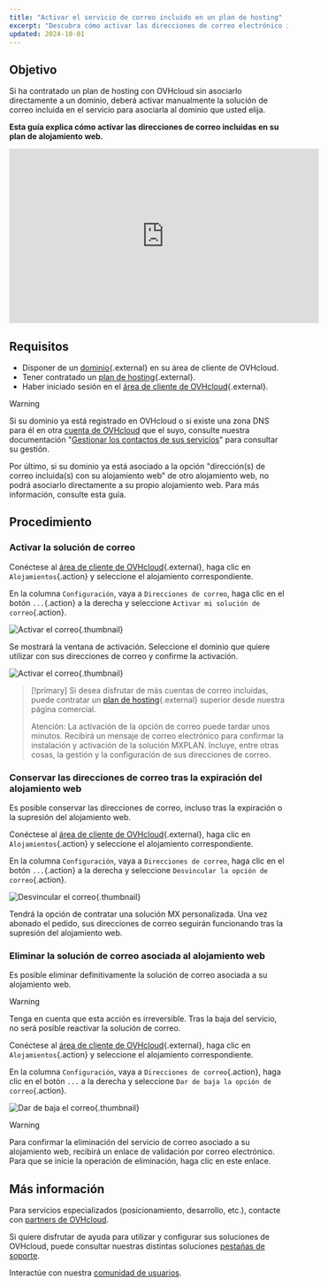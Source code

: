 ```yaml
---
title: "Activar el servicio de correo incluido en un plan de hosting"
excerpt: "Descubra cómo activar las direcciones de correo electrónico incluidas en un plan de alojamiento web"
updated: 2024-10-01
---
```


## Objetivo

Si ha contratado un plan de hosting con OVHcloud sin asociarlo directamente a un dominio, deberá activar manualmente la solución de correo incluida en el servicio para asociarla al dominio que usted elija.

**Esta guía explica cómo activar las direcciones de correo incluidas en su plan de alojamiento web.**

<iframe class="video" width="560" height="315" src="https://www.youtube-nocookie.com/embed/Rw3_KAF0Agc?si=phwVNNdXhRPuOPNA" title="YouTube video player" frameborder="0" allow="accelerometer; autoplay; clipboard-write; encrypted-media; gyroscope; picture-in-picture; web-share" referrerpolicy="strict-origin-when-cross-origin" allowfullscreen></iframe>

## Requisitos

- Disponer de un [dominio](/links/web/domains){.external} en su área de cliente de OVHcloud.
- Tener contratado un [plan de hosting](/links/web/hosting){.external}.
- Haber iniciado sesión en el [área de cliente de OVHcloud](/links/manager){.external}.

> [!warning]
>
> Si su dominio ya está registrado en OVHcloud o si existe una zona DNS para él en otra [cuenta de OVHcloud](/links/manager) que el suyo, consulte nuestra documentación "[Gestionar los contactos de sus servicios](/pages/account_and_service_management/account_information/managing_contacts)" para consultar su gestión.
>
> Por último, si su dominio ya está asociado a la opción "dirección(s) de correo incluida(s) con su alojamiento web" de otro alojamiento web, no podrá asociarlo directamente a su propio alojamiento web. Para más información, consulte esta guía.
>

## Procedimiento

### Activar la solución de correo

Conéctese al [área de cliente de OVHcloud](/links/manager){.external}, haga clic en `Alojamientos`{.action} y seleccione el alojamiento correspondiente.

En la columna `Configuración`, vaya a `Direcciones de correo`, haga clic en el botón `...`{.action} a la derecha y seleccione `Activar mi solución de correo`{.action}.

![Activar el correo](/pages/assets/screens/control_panel/product-selection/web-cloud/web-hosting/general-information/enable-email-included-webhosting.png){.thumbnail}

Se mostrará la ventana de activación. Seleccione el dominio que quiere utilizar con sus direcciones de correo y confirme la activación.

![Activar el correo](/pages/assets/screens/control_panel/product-selection/web-cloud/web-hosting/general-information/order-activate-email-included-webhosting-step-1.png){.thumbnail}

> [!primary]
> Si desea disfrutar de más cuentas de correo incluidas, puede contratar un [plan de hosting](/links/web/hosting){.external} superior desde nuestra página comercial.
>
> Atención: La activación de la opción de correo puede tardar unos minutos. Recibirá un mensaje de correo electrónico para confirmar la instalación y activación de la solución MXPLAN. Incluye, entre otras cosas, la gestión y la configuración de sus direcciones de correo.
>

### Conservar las direcciones de correo tras la expiración del alojamiento web

Es posible conservar las direcciones de correo, incluso tras la expiración o la supresión del alojamiento web.

Conéctese al [área de cliente de OVHcloud](/links/manager){.external}, haga clic en `Alojamientos`{.action} y seleccione el alojamiento correspondiente.

En la columna `Configuración`, vaya a `Direcciones de correo`, haga clic en el botón `...`{.action} a la derecha y seleccione `Desvincular la opción de correo`{.action}.

![Desvincular el correo](/pages/assets/screens/control_panel/product-selection/web-cloud/web-hosting/general-information/detach-email-included-webhosting.png){.thumbnail}

Tendrá la opción de contratar una solución MX personalizada. Una vez abonado el pedido, sus direcciones de correo seguirán funcionando tras la supresión del alojamiento web.
 
### Eliminar la solución de correo asociada al alojamiento web

Es posible eliminar definitivamente la solución de correo asociada a su alojamiento web.

> [!warning]
>
> Tenga en cuenta que esta acción es irreversible. Tras la baja del servicio, no será posible reactivar la solución de correo.

Conéctese al [área de cliente de OVHcloud](/links/manager){.external}, haga clic en `Alojamientos`{.action} y seleccione el alojamiento correspondiente.

En la columna `Configuración`, vaya a `Direcciones de correo`{.action}, haga clic en el botón `...` a la derecha y seleccione `Dar de baja la opción de correo`{.action}.

![Dar de baja el correo](/pages/assets/screens/control_panel/product-selection/web-cloud/web-hosting/general-information/cancel-email-included-webhosting.png){.thumbnail}

> [!warning]
>
> Para confirmar la eliminación del servicio de correo asociado a su alojamiento web, recibirá un enlace de validación por correo electrónico. Para que se inicie la operación de eliminación, haga clic en este enlace.

## Más información

Para servicios especializados (posicionamiento, desarrollo, etc.), contacte con [partners de OVHcloud](/links/partner).

Si quiere disfrutar de ayuda para utilizar y configurar sus soluciones de OVHcloud, puede consultar nuestras distintas soluciones [pestañas de soporte](/links/support).

Interactúe con nuestra [comunidad de usuarios](/links/community).